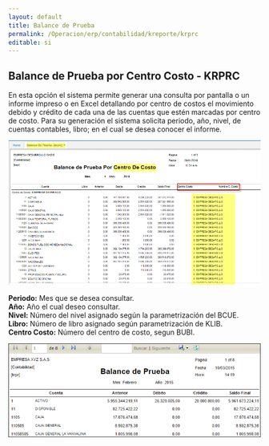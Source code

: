 ```yaml
---
layout: default
title: Balance de Prueba
permalink: /Operacion/erp/contabilidad/kreporte/krprc
editable: si
---
```


## Balance de Prueba por Centro Costo - KRPRC

En esta opción el sistema permite generar una consulta por pantalla o un informe impreso o en Excel detallando por centro de costos el movimiento debido y crédito de cada una de las cuentas que estén marcadas por centro de costo. Para su generación el sistema solicita periodo, año, nivel, de cuentas contables, libro; en el cual se desea conocer el informe. 


![](KRPRC2.png)



**Periodo:** Mes que se desea consultar.  
**Año:** Año el cual deseo consultar.  
**Nivel:** Número del nivel asignado según la parametrización del BCUE.  
**Libro:** Número de libro asignado según parametrización de KLIB.  
**Centro Costo:** Número del centro de costo, segun BUBI.  


![](KRPR2.png)




